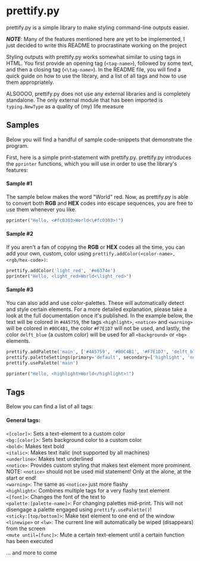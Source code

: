 # prettify.py
prettify.py is a simple library to make styling command-line outputs easier. 

***NOTE***: Many of the features mentioned here are yet to be implemented, I just decided to write this README to procrastinate working on the project

Styling outputs with prettify.py works somewhat similar to using tags in HTML. You first provide an opening tag (`<tag-name>`), followed by some text, and then a closing tag (`<\tag-name>`).
In the README file, you will find a quick guide on how to use the library, and a list of all tags and how to use them appropriately.

ALSOOOO, prettify.py does not use any external libraries and is completely standalone. The only external module that has been imported is `typing.NewType` as a quality of (my) life measure

## Samples
Below you will find a handful of sample code-snippets that demonstrate the program.

First, here is a simple print-statement with prettify.py. prettify.py introduces the `pprinter` functions, which you will use in order to use the library's features:

#### Sample #1
The sample below makes the word "World" red. Now, as prettify.py is able to convert both **RGB** and **HEX** codes into escape sequences, you are free to use them whenever you like.
```python
pprinter("Hello, <#fc0303>World<\#fc0303>!")
```

#### Sample #2
If you aren't a fan of copying the **RGB** or **HEX** codes all the time, you can add your own, custom, color using `prettify.addColor(<color-name>, <rgb/hex-code>)`:
```python
prettify.addColor('light_red', '#e6374e')
pprinter("Hello, <light_red>World<\light_red>")
```

#### Sample #3
You can also add and use color-palettes. These will automatically detect and style certain elements. For a more detailed explanation, please take a look at the full documentation once it's published.
In the example below, the text will be colored in `#4A5759`, the tags `<highlight>`, `<notice>` and `<warning>` will be colored in `#B0C4B1`, the color `#F7E1D7` will not be used, and lastly, the color `delft_blue` (a custom color) will be used for all `<background>` or `<bg>` elements.
```python
prettify.addPalette('main', ['#4A5759', '#B0C4B1', '#F7E1D7', 'delft_blue'])
prettify.paletteSettings(primary='default', secondary=['highlight', 'notice', 'warning'], tercary=None)
prettify.usePalette('main')

pprinter("Hello, <highlight>World</highlight>!")
```

## Tags
Below you can find a list of all tags:
#### General tags:
`<[color]>`: Sets a text-element to a custom color <br>
`<bg:[color]`>: Sets background color to a custom color <br>
`<bold>`: Makes text bold <br>
`<italic>`: Makes text italic (not supported by all machines) <br>
`<underline>`: Makes text underlined <br>
`<notice>`: Provides custom styling that makes text element more prominent. NOTE: `<notice>` should not be used mid statement! Only at the alone, at the start or end! <br>
`<warning>`: The same as `<notice>` just more flashy <br>
`<highlight>`: Combines multiple tags for a very flashy text element <br>
`<[font]>`: Changes the font of the text to <br>
`<palette:[palette-name]>`: For changing palettes mid-print. This will not disengage a palette engaged using `prettify.usePalette()`! <br>
`<sticky:[top/bottom]>`: Make text element to one end of the window <br>
`<linewipe>` or `<lw>`: The current line will automatically be wiped (disappears) from the screen <br>
`<mute until=[func]>`: Mute a certain text-element until a certain function has been executed

... and more to come